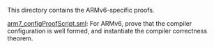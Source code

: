 This directory contains the ARMv6-specific proofs.

[arm7_configProofScript.sml](arm7_configProofScript.sml):
For ARMv6, prove that the compiler configuration is well formed, and
instantiate the compiler correctness theorem.
